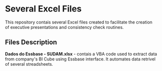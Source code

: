 # Several Excel Files

This repository contais several Excel files created to facilitate the creation of executive presentations and consistency check routines.

## Files Description

**Dados do Essbase - SUDAM.xlsx** -  contais a VBA code used to extract data from company's BI Cube using Essbase interface. It automates data retrivel of several streadsheets.
